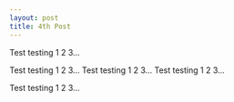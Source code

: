 ```yaml
---
layout: post
title: 4th Post
---
```


Test testing 1 2 3...

Test testing 1 2 3...
Test testing 1 2 3...
Test testing 1 2 3...

Test testing 1 2 3...
